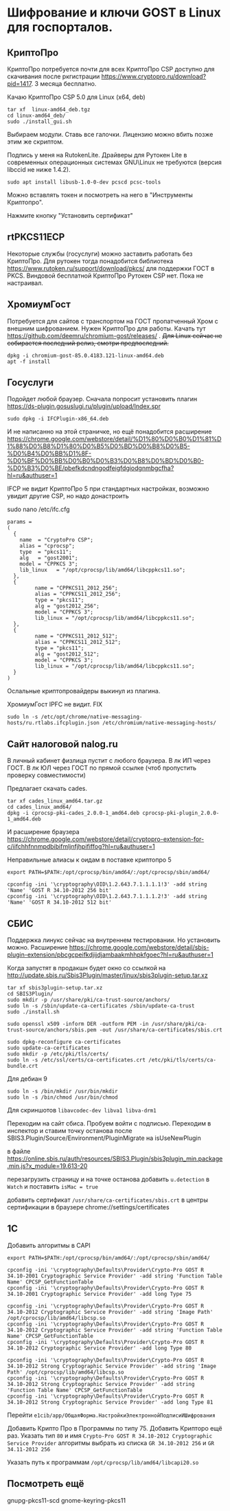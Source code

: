 Шифрование и ключи GOST в Linux для госпорталов.
===

КриптоПро
---

КриптоПро потребуется почти для всех
КриптоПро CSP доступно для скачивания после ркгистрации https://www.cryptopro.ru/download?pid=1417. 3 месяца бесплатно.

Качаю КриптоПро CSP 5.0 для Linux (x64, deb)

```
tar xf  linux-amd64_deb.tgz 
cd linux-amd64_deb/
sudo ./install_gui.sh 
```

Выбираем модули. Ставь все галочки. Лицензию можно вбить позже этим же скриптом. 

Подпись у меня на RutokenLite. Драйверы для Рутокен Lite в современных операционных системах GNU\Linux не требуются (версия libccid не ниже 1.4.2). 

```
sudo apt install libusb-1.0-0-dev pcscd pcsc-tools
```

Можно вставлять токен и посмотреть на него в "Инструменты Криптопро".

Нажмите кнопку "Установить сертификат"




rtPKCS11ECP
---

Некоторые службы (госуслуги) можно заставить работать без КриптоПро. 
Для рутокен тогда понадобится библиотека https://www.rutoken.ru/support/download/pkcs/ для поддержки ГОСТ в PKCS.
Виндовой бесплатной КриптоПро Рутокен CSP нет. Пока не настраивал.



ХромиумГост
---


Потребуется для сайтов с транспортом на ГОСТ пропатченный Хром с внешним шифрованием. Нужен КриптоПро для работы.
Качать тут https://github.com/deemru/chromium-gost/releases/ . <s>Для Linux сейчас не собирается последний релиз, смотри предпоследний.</s>

```
dpkg -i chromium-gost-85.0.4183.121-linux-amd64.deb
apt -f install
```


Госуслуги
---

Подойдет любой браузер. Сначала попросит установить плагин https://ds-plugin.gosuslugi.ru/plugin/upload/Index.spr

```
sudo dpkg -i IFCPlugin-x86_64.deb 
```

И не написанно на этой страничке, но ещё понадобится расширение https://chrome.google.com/webstore/detail/%D1%80%D0%B0%D1%81%D1%88%D0%B8%D1%80%D0%B5%D0%BD%D0%B8%D0%B5-%D0%B4%D0%BB%D1%8F-%D0%BF%D0%BB%D0%B0%D0%B3%D0%B8%D0%BD%D0%B0-%D0%B3%D0%BE/pbefkdcndngodfeigfdgiodgnmbgcfha?hl=ru&authuser=1

IFCP не видит КриптоПро 5 при стандартных настройках, возможно увидит другие CSP, но надо донастроить


sudo nano /etc/ifc.cfg
```
params =
(
  {
    name  = "CryptoPro CSP";
    alias = "cprocsp";
    type  = "pkcs11";
    alg   = "gost2001";
    model = "CPPKCS 3";
    lib_linux   = "/opt/cprocsp/lib/amd64/libcppkcs11.so";
  },
  {
         name = "CPPKCS11_2012_256";
         alias = "CPPKCS11_2012_256";
         type = "pkcs11";
         alg = "gost2012_256";
         model = "CPPKCS 3";
         lib_linux = "/opt/cprocsp/lib/amd64/libcppkcs11.so";
  },
  {
         name = "CPPKCS11_2012_512";
         alias = "CPPKCS11_2012_512";
         type = "pkcs11";
         alg = "gost2012_512";
         model = "CPPKCS 3";
         lib_linux = "/opt/cprocsp/lib/amd64/libcppkcs11.so";
  }
)
```
Ослальные криптопровайдеры выкинул из плагина.

ХромиумГост IPFC не видит. FIX

```
sudo ln -s /etc/opt/chrome/native-messaging-hosts/ru.rtlabs.ifcplugin.json /etc/chromium/native-messaging-hosts/
```


Сайт налоговой nalog.ru
---

В личный кабинет физлица пустит с любого браузера. В лк ИП через ГОСТ. В лк ЮЛ через ГОСТ по прямой ссылке (чтоб пропустить проверку совместимости)

Предлагает скачать cades.

```
tar xf cades_linux_amd64.tar.gz
cd cades_linux_amd64/
dpkg -i cprocsp-pki-cades_2.0.0-1_amd64.deb cprocsp-pki-plugin_2.0.0-1_amd64.deb
```

И расширение браузера https://chrome.google.com/webstore/detail/cryptopro-extension-for-c/iifchhfnnmpdbibifmljnfjhpififfog?hl=ru&authuser=1

Неправильные алиасы к оидам в поставке криптопро 5

```
export PATH=$PATH:/opt/cprocsp/bin/amd64/:/opt/cprocsp/sbin/amd64/

cpconfig -ini '\cryptography\OID\1.2.643.7.1.1.1.1!3' -add string 'Name' 'GOST R 34.10-2012 256 bit'
cpconfig -ini '\cryptography\OID\1.2.643.7.1.1.1.2!3' -add string 'Name' 'GOST R 34.10-2012 512 bit'
```


СБИС
---

Поддержка линукс сейчас на внутреннем тестировании. Но установить можно. Расширение
https://chrome.google.com/webstore/detail/sbis-plugin-extension/pbcgcpeifkdjijdjambaakmhhpkfgoec?hl=ru&authuser=1

Когда запустят в продакшн будет окно со ссылкой на
http://update.sbis.ru/Sbis3Plugin/master/linux/sbis3plugin-setup.tar.xz

```
tar xf sbis3plugin-setup.tar.xz
cd SBIS3Plugin/
sudo mkdir -p /usr/share/pki/ca-trust-source/anchors/
sudo ln -s /sbin/update-ca-certificates /sbin/update-ca-trust
sudo ./install.sh

sudo openssl x509 -inform DER -outform PEM -in /usr/share/pki/ca-trust-source/anchors/sbis.pem -out /usr/share/ca-certificates/sbis.crt

sudo dpkg-reconfigure ca-certificates
sudo update-ca-certificates
sudo mkdir -p /etc/pki/tls/certs/
sudo ln -s /etc/ssl/certs/ca-certificates.crt /etc/pki/tls/certs/ca-bundle.crt
```

Для дебиан 9

```
sudo ln -s /bin/mkdir /usr/bin/mkdir
sudo ln -s /bin/chmod /usr/bin/chmod
```

Для скриншотов `libavcodec-dev libva1 libva-drm1`

Переходим на сайт сбиса. Пробуем войти с подписью.
Переходим в инспектор и ставим точку останова после SBIS3.Plugin/Source/Environment/PluginMigrate на isUseNewPlugin

в файле https://online.sbis.ru/auth/resources/SBIS3.Plugin/sbis3plugin_min.package.min.js?x_module=19.613-20

перезагрузить страницу и на точке останова добавить `u.detection` в `Watch` и поставить `isMac = true`

добавить сертификат `/usr/share/ca-certificates/sbis.crt` в центры сертификации в браузере chrome://settings/certificates  


1C
---

Добавить алгоритмы в CAPI
```
export PATH=$PATH:/opt/cprocsp/bin/amd64/:/opt/cprocsp/sbin/amd64/

cpconfig -ini '\cryptography\Defaults\Provider\Crypto-Pro GOST R 34.10-2001 Cryptographic Service Provider' -add string 'Function Table Name' CPCSP_GetFunctionTable
cpconfig -ini '\cryptography\Defaults\Provider\Crypto-Pro GOST R 34.10-2001 Cryptographic Service Provider' -add long Type 75

cpconfig -ini '\cryptography\Defaults\Provider\Crypto-Pro GOST R 34.10-2012 Cryptographic Service Provider' -add string 'Image Path' /opt/cprocsp/lib/amd64/libcsp.so
cpconfig -ini '\cryptography\Defaults\Provider\Crypto-Pro GOST R 34.10-2012 Cryptographic Service Provider' -add string 'Function Table Name' CPCSP_GetFunctionTable
cpconfig -ini '\cryptography\Defaults\Provider\Crypto-Pro GOST R 34.10-2012 Cryptographic Service Provider' -add long Type 80

cpconfig -ini '\cryptography\Defaults\Provider\Crypto-Pro GOST R 34.10-2012 Strong Cryptographic Service Provider' -add string 'Image Path' /opt/cprocsp/lib/amd64/libcsp.so
cpconfig -ini '\cryptography\Defaults\Provider\Crypto-Pro GOST R 34.10-2012 Strong Cryptographic Service Provider' -add string 'Function Table Name' CPCSP_GetFunctionTable
cpconfig -ini '\cryptography\Defaults\Provider\Crypto-Pro GOST R 34.10-2012 Strong Cryptographic Service Provider' -add long Type 81
```

Перейти `e1cib/app/ОбщаяФорма.НастройкиЭлектроннойПодписиИШифрования` 

Добавить Крипто Про в Программы по типу 75. Добавить Крипторо ещё раз. Указать тип `80` и имя `Crypto-Pro GOST R 34.10-2012 Cryptographic Service Provider` алгоритмы выбрать из списка `GR 34.10-2012 256` и `GR 34.11-2012 256`

Указать путь к программам `/opt/cprocsp/lib/amd64/libcapi20.so`


Посмотреть ещё
---

gnupg-pkcs11-scd
gnome-keyring-pkcs11
